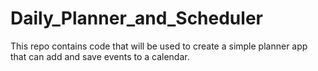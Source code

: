 # Daily_Planner_and_Scheduler
This repo contains code that will be used to create a simple planner app that can add and save events to a calendar.
